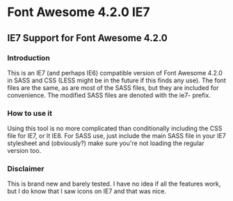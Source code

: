 # Font Awesome 4.2.0 IE7
## IE7 Support for Font Awesome 4.2.0
### Introduction
This is an IE7 (and perhaps IE6) compatible version of Font Awesome 4.2.0 in SASS and CSS (LESS might be in the future if this finds any use). The font files are the same, as are most of the SASS files, but they are included for convenience. The modified SASS files are denoted with the ie7- prefix.

### How to use it
Using this tool is no more complicated than conditionally including the CSS file for IE7, or lt IE8. For SASS use, just include the main SASS file in your IE7 stylesheet and (obviously?) make sure you're not loading the regular version too.

### Disclaimer
This is brand new and barely tested. I have no idea if all the features work, but I do know that I saw icons on IE7 and that was nice.